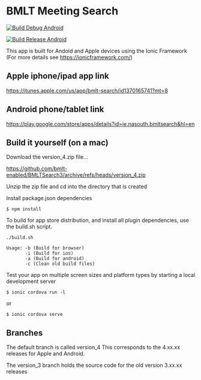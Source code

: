 # BMLT Meeting Search

[![Build Debug Android](https://github.com/bmlt-enabled/BMLTSearch3/actions/workflows/build-debug-android.yaml/badge.svg)](https://github.com/bmlt-enabled/BMLTSearch3/actions/workflows/build-debug-android.yaml.yaml)

[![Build Release Android](https://github.com/bmlt-enabled/BMLTSearch3/actions/workflows/build-release-android.yaml/badge.svg)](https://github.com/bmlt-enabled/BMLTSearch3/actions/workflows/build-release-android.yaml.yaml)

This app is built for Andoid and Apple devices using the Ionic Framework (For more details see https://ionicframework.com/)

## Apple iphone/ipad app link

https://itunes.apple.com/us/app/bmlt-search/id1370165741?mt=8

## Android phone/tablet link

https://play.google.com/store/apps/details?id=ie.nasouth.bmltsearch&hl=en

## Build it yourself (on a mac)

Download the version_4.zip file...

https://github.com/bmlt-enabled/BMLTSearch3/archive/refs/heads/version_4.zip

Unzip the zip file and cd into the directory that is created

Install package.json dependencies
```
$ npm install
```
To build for app store distribution, and install all plugin dependencies, use the build.sh script.
```
./build.sh

Usage: -b (Build for browser)
       -i (Build for ios)
       -a (Build for android)
       -c (Clean old build files)
```
Test your app on multiple screen sizes and platform types by starting a local development server
```
$ ionic cordova run -l
```
or
```
$ ionic cordova serve
```

## Branches
The default branch is called version_4 
This corresponds to the 4.xx.xx releases for Apple and Android.

The version_3 branch holds the source code for the old version 3.xx.xx releases
